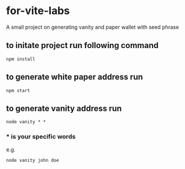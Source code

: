 # for-vite-labs
A small project on generating vanity and paper wallet with seed phrase

## to initate project run following command
```
npm install
```

## to generate white paper address run
```
npm start
```

## to generate vanity address run
```
node vanity * * 
```
### * is your specific words 
e.g.
```
node vanity john doe
